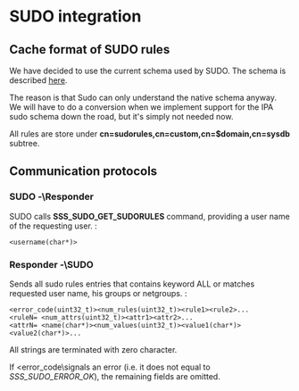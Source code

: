 # SUDO integration

## Cache format of SUDO rules

We have decided to use the current schema used by SUDO. The schema is described [here](http://www.gratisoft.us/sudo/man/1.8.2/sudoers.ldap.man.html).

The reason is that Sudo can only understand the native schema anyway. We will have to do a conversion when we implement support for the IPA sudo schema down the road, but it's simply not needed now.

All rules are store under **cn=sudorules,cn=custom,cn=$domain,cn=sysdb** subtree.

## Communication protocols

### SUDO -\Responder

SUDO calls **SSS_SUDO_GET_SUDORULES** command, providing a user name of the requesting user. :

    <username(char*)>

### Responder -\SUDO

Sends all sudo rules entries that contains keyword ALL or matches requested user name, his groups or netgroups. :

    <error_code(uint32_t)><num_rules(uint32_t)><rule1><rule2>...
    <ruleN= <num_attrs(uint32_t)><attr1><attr2>...
    <attrN= <name(char*)><num_values(uint32_t)><value1(char*)><value2(char*)>...

All strings are terminated with zero character.

If \<error_code\signals an error (i.e. it does not equal to *SSS_SUDO_ERROR_OK*), the remaining fields are omitted.
